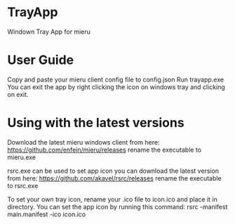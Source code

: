 # TrayApp
Windown Tray App for mieru

# User Guide
Copy and paste your mieru client config file to config.json
Run trayapp.exe
You can exit the app by right clicking the icon on windows tray and clicking on exit.

# Using with the latest versions
Download the latest mieru windows client from here:
https://github.com/enfein/mieru/releases
rename the executable to mieru.exe

rsrc.exe can be used to set app icon you can download the latest version from here:
https://github.com/akavel/rsrc/releases
rename the executable to rsrc.exe

To set your own tray icon, rename your .ico file to icon.ico and place it in directory.
You can set the app icon by running this command:
rsrc -manifest main.manifest -ico icon.ico
